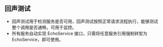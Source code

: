 ## 回声测试
* 回声测试用于检测服务是否可用，回声测试按照正常请求流程执行，能够测试整个调用是否通畅，可用于监控。
* 所有服务自动实现 EchoService 接口，只需将任意服务引用强制转型为 EchoService，即可使用。